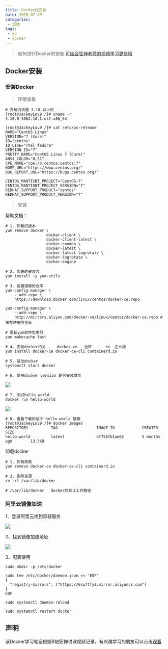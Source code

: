 ```yaml
---
title: Docker的安装
date: 2020-07-29
categories:
 - 运维
tags:
 - go
 - docker
---
```


> 如何进行Docker的安装
> [可结合狂神老师的视频学习更快哦](https://www.bilibili.com/video/BV1og4y1q7M4?p=6)

<!-- more -->

## Docker安装


### 安装Docker

> 环境查看

```shell
# 系统内核是 3.10 以上的
[root@JackeyLov9 /]# uname -r
3.10.0-1062.18.1.el7.x86_64
```

```shell
[root@JackeyLov9 /]# cat /etc/os-release 
NAME="CentOS Linux"
VERSION="7 (Core)"
ID="centos"
ID_LIKE="rhel fedora"
VERSION_ID="7"
PRETTY_NAME="CentOS Linux 7 (Core)"
ANSI_COLOR="0;31"
CPE_NAME="cpe:/o:centos:centos:7"
HOME_URL="https://www.centos.org/"
BUG_REPORT_URL="https://bugs.centos.org/"

CENTOS_MANTISBT_PROJECT="CentOS-7"
CENTOS_MANTISBT_PROJECT_VERSION="7"
REDHAT_SUPPORT_PRODUCT="centos"
REDHAT_SUPPORT_PRODUCT_VERSION="7"
```

> 安装

帮助文档：

```shell
# 1. 卸载旧版本
yum remove docker \
                  docker-client \
                  docker-client-latest \
                  docker-common \
                  docker-latest \
                  docker-latest-logrotate \
                  docker-logrotate \
                  docker-engine
                  
# 2. 需要的安装包
yum install -y yum-utils

# 3. 设置镜像的仓库
yum-config-manager \
    --add-repo \
    https://download.docker.com/linux/centos/docker-ce.repo
    
yum-config-manager \
    --add-repo \
    http://mirrors.aliyun.com/docker-ce/linux/centos/docker-ce.repo # 推荐使用阿里云
    
# 更新yum软件包索引
yum makecache fast
    
# 4. 安装docker相关		docker-ce	社区		ee	企业版
yum install docker-ce docker-ce-cli containerd.io

# 5. 启动docker
systemctl start docker

# 6. 使用docker version 是否安装成功
```

![](https://sidchai.oss-cn-beijing.aliyuncs.com/note/Microservice/Docker/1.png)

```shell
# 7. 测试hello world
docker run hello-world
```

![](https://sidchai.oss-cn-beijing.aliyuncs.com/note/Microservice/Docker/2.png)

```shell
# 8. 查看下载的这个 hello-world 镜像
[root@JackeyLov9 /]# docker images
REPOSITORY          TAG                 IMAGE ID            CREATED             SIZE
hello-world         latest              bf756fb1ae65        5 months ago        13.3kB
```

卸载docker

```shell
# 1. 卸载依赖
yum remove docker-ce docker-ce-cli containerd.io

# 2. 删除资源
rm -rf /var/lib/docker

# /var/lib/docker	docker的默认工作路径
```

### 阿里云镜像加速

1、登录阿里云找到容器服务

![](https://sidchai.oss-cn-beijing.aliyuncs.com/note/Microservice/Docker/3.png)

2、找到镜像加速地址

![](https://sidchai.oss-cn-beijing.aliyuncs.com/note/Microservice/Docker/4.png)

3、配置使用

```shell
sudo mkdir -p /etc/docker

sudo tee /etc/docker/daemon.json <<-'EOF'
{
  "registry-mirrors": ["https://6su7tfy2.mirror.aliyuncs.com"]
}
EOF

sudo systemctl daemon-reload

sudo systemctl restart docker
```
## 声明
该Docker学习笔记根据B站狂神讲课视频记录，有兴趣学习的朋友可以点击[观看](https://www.bilibili.com/video/BV1og4y1q7M4)

